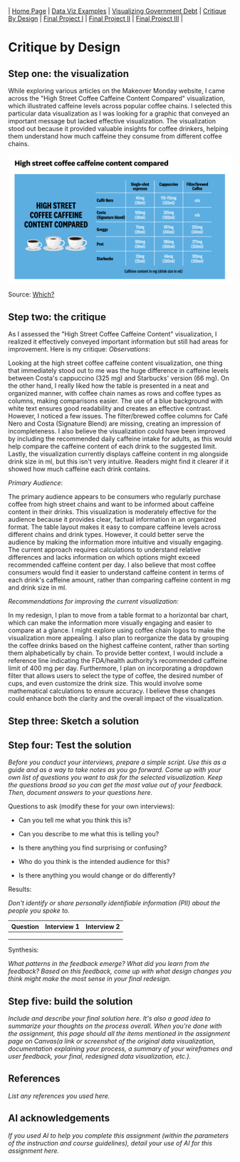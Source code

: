 | [Home Page](https://ananthulalohitaksha.github.io/lohitaksha-ananthula-portfolio/) | [Data Viz Examples](dataviz-examples) | [Visualizing Government Debt](visualizing-government-debt) | [Critique By Design](critique-by-design) | [Final Project I](final-project-part-one) | [Final Project II](final-project-part-two) | [Final Project III](final-project-part-three) |

# Critique by Design

## Step one: the visualization

While exploring various articles on the Makeover Monday website, I came across the "High Street Coffee Caffeine Content Compared" visualization, which illustrated caffeine levels across popular coffee chains. I selected this particular data visualization as I was looking for a graphic that conveyed an important message but lacked effective visualization. The visualization stood out because it provided valuable insights for coffee drinkers, helping them understand how much caffeine they consume from different coffee chains.

<img src="Original%20Visualization.png" alt="Part One" width="800" />

Source: [Which?](https://www.which.co.uk/news/article/caffeine-levels-in-high-street-coffees-vary-significantly-which-finds-ay7cA4G1zh1S)  

## Step two: the critique

As I assessed the "High Street Coffee Caffeine Content" visualization, I realized it effectively conveyed important information but still had areas for improvement. Here is my critique:
_Observations_:

Looking at the high street coffee caffeine content visualization, one thing that immediately stood out to me was the huge difference in caffeine levels between Costa's cappuccino (325 mg) and Starbucks' version (66 mg). On the other hand, I really liked how the table is presented in a neat and organized manner, with coffee chain names as rows and coffee types as columns, making comparisons easier. The use of a blue background with white text ensures good readability and creates an effective contrast.
However, I noticed a few issues. The filter/brewed coffee columns for Café Nero and Costa (Signature Blend) are missing, creating an impression of incompleteness. I also believe the visualization could have been improved by including the recommended daily caffeine intake for adults, as this would help compare the caffeine content of each drink to the suggested limit. Lastly, the visualization currently displays caffeine content in mg alongside drink size in ml, but this isn't very intuitive. Readers might find it clearer if it showed how much caffeine each drink contains.

_Primary Audience_:

The primary audience appears to be consumers who regularly purchase coffee from high street chains and want to be informed about caffeine content in their drinks.
This visualization is moderately effective for the audience because it provides clear, factual information in an organized format. The table layout makes it easy to compare caffeine levels across different chains and drink types. However, it could better serve the audience by making the information more intuitive and visually engaging. The current approach requires calculations to understand relative differences and lacks information on which options might exceed recommended caffeine content per day. I also believe that most coffee consumers would find it easier to understand caffeine content in terms of each drink's caffeine amount, rather than comparing caffeine content in mg and drink size in ml.

_Recommendations for improving the current visualization:_

In my redesign, I plan to move from a table format to a horizontal bar chart, which can make the information more visually engaging and easier to compare at a glance. I might explore using coffee chain logos to make the visualization more appealing. I also plan to reorganize the data by grouping the coffee drinks based on the highest caffeine content, rather than sorting them alphabetically by chain. To provide better context, I would include a reference line indicating the FDA/health authority’s recommended caffeine limit of 400 mg per day. Furthermore, I plan on incorporating a dropdown filter that allows users to select the type of coffee, the desired number of cups, and even customize the drink size. This would involve some mathematical calculations to ensure accuracy. I believe these changes could enhance both the clarity and the overall impact of the visualization.

## Step three: Sketch a solution

## Step four: Test the solution

_Before you conduct your interviews, prepare a simple script.  Use this as a guide and as a way to take notes as you go forward. Come up with your own list of questions you want to ask for the selected visualization. Keep the questions broad so you can get the most value out of your feedback. Then, document answers to your questions here._

Questions to ask (modify these for your own interviews): 

- Can you tell me what you think this is?

- Can you describe to me what this is telling you?

- Is there anything you find surprising or confusing?

- Who do you think is the intended audience for this?

- Is there anything you would change or do differently?

Results: 

_Don't identify or share personally identifiable information (PII) about the people you spoke to._


| Question | Interview 1 | Interview 2 |
|----------|-------------|-------------|
|         |             |             |
|          |             |             |
|          |             |             |

Synthesis: 

_What patterns in the feedback emerge?  What did you learn from the feedback?  Based on this feedback, come up with what design changes you think might make the most sense in your final redesign._

## Step five: build the solution

_Include and describe your final solution here. It's also a good idea to summarize your thoughts on the process overall. When you're done with the assignment, this page should all the items mentioned in the assignment page on Canvas(a link or screenshot of the original data visualization, documentation explaining your process, a summary of your wireframes and user feedback, your final, redesigned data visualization, etc.)._

## References
_List any references you used here._

## AI acknowledgements
_If you used AI to help you complete this assignment (within the parameters of the instruction and course guidelines), detail your use of AI for this assignment here._

